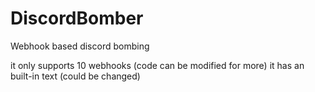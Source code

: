 # DiscordBomber
Webhook based discord bombing

it only supports 10 webhooks (code can be modified for more)
it has an built-in text (could be changed)
